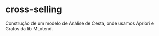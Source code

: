 # cross-selling
Construção de um modelo de Análise de Cesta, onde usamos Apriori e Grafos da lib MLxtend. 
